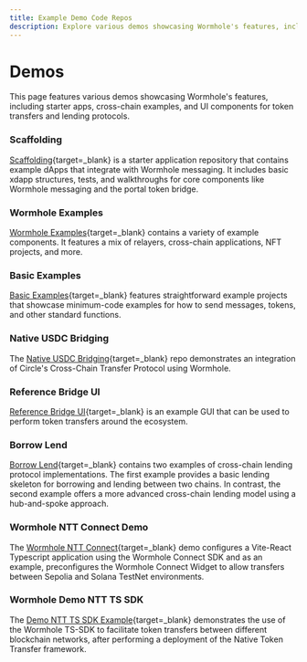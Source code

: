 ```yaml
---
title: Example Demo Code Repos
description: Explore various demos showcasing Wormhole's features, including starter apps, cross-chain examples, and UI components for token transfers and lending protocols.
---
```


# Demos

This page features various demos showcasing Wormhole's features, including starter apps, cross-chain examples, and UI components for token transfers and lending protocols.

### Scaffolding

[Scaffolding](https://github.com/wormhole-foundation/wormhole-scaffolding){target=\_blank} is a starter application repository that contains example dApps that integrate with Wormhole messaging. It includes basic xdapp structures, tests, and walkthroughs for core components like Wormhole messaging and the portal token bridge.

### Wormhole Examples

[Wormhole Examples](https://github.com/wormhole-foundation/wormhole-examples){target=\_blank} contains a variety of example components. It features a mix of relayers, cross-chain applications, NFT projects, and more.

### Basic Examples

[Basic Examples](https://github.com/wormhole-foundation/xdapp-book/tree/main/projects){target=\_blank} features straightforward example projects that showcase minimum-code examples for how to send messages, tokens, and other standard functions.

### Native USDC Bridging

The [Native USDC Bridging](https://github.com/wormhole-foundation/wormhole-circle-integration){target=\_blank} repo demonstrates an integration of Circle's Cross-Chain Transfer Protocol using Wormhole.  

### Reference Bridge UI

[Reference Bridge UI](https://github.com/wormhole-foundation/example-token-bridge-ui){target=\_blank} is an example GUI that can be used to perform token transfers around the ecosystem.

### Borrow Lend

[Borrow Lend](https://github.com/wormhole-foundation/example-wormhole-lending){target=\_blank} contains two examples of cross-chain lending protocol implementations. The first example provides a basic lending skeleton for borrowing and lending between two chains. In contrast, the second example offers a more advanced cross-chain lending model using a hub-and-spoke approach. 

### Wormhole NTT Connect Demo

The [Wormhole NTT Connect](https://github.com/wormhole-foundation/demo-ntt-connect){target=\_blank} demo configures a Vite-React Typescript application using the Wormhole Connect SDK and as an example, preconfigures the Wormhole Connect Widget to allow transfers between Sepolia and Solana TestNet environments. 

### Wormhole Demo NTT TS SDK

The [Demo NTT TS SDK Example](https://github.com/wormhole-foundation/demo-ntt-ts-sdk){target=\_blank} demonstrates the use of the Wormhole TS-SDK to facilitate token transfers between different blockchain networks, after performing a deployment of the Native Token Transfer framework.